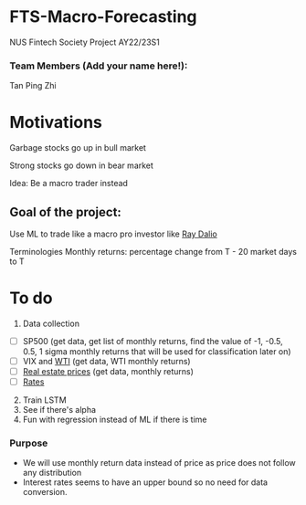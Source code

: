 # FTS-Macro-Forecasting
NUS Fintech Society Project AY22/23S1 

### Team Members (Add your name here!):
Tan Ping Zhi

# Motivations
Garbage stocks go up in bull market

Strong stocks go down in bear market

Idea: Be a macro trader instead

## Goal of the project:
Use ML to trade like a macro pro investor like [Ray Dalio](https://en.wikipedia.org/wiki/Ray_Dalio)

Terminologies
Monthly returns: percentage change from T - 20 market days to T 

# To do
1.  Data collection
- [ ] SP500 (get data, get list of monthly returns, find the value of -1, -0.5, 0.5, 1 sigma monthly returns that will be used for classification later on)
- [ ] VIX and [WTI](https://fred.stlouisfed.org/series/DCOILWTICO) (get data, WTI monthly returns)
- [ ] [Real estate prices](https://fred.stlouisfed.org/series/WILLRESIND) (get data, monthly returns)
- [ ] [Rates](https://wrds-www.wharton.upenn.edu/pages/get-data/federal-reserve-bank-reports/interest-rates/data/)
2. Train LSTM
3. See if there's alpha
4. Fun with regression instead of ML if there is time
### Purpose
- We will use monthly return data instead of price as price does not follow any distribution
- Interest rates seems to have an upper bound so no need for data conversion.
